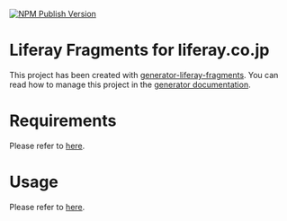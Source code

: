 [![NPM Publish Version][3]][4]

# Liferay Fragments for liferay.co.jp

This project has been created with [generator-liferay-fragments][1]. You can read
how to manage this project in the [generator documentation][2].

# Requirements
Please refer to [here](https://github.com/liferay/generator-liferay-fragments/blob/master/README.md#requirements).

# Usage
Please refer to [here](https://github.com/liferay/generator-liferay-fragments/blob/master/README.md#usage).

[1]: https://www.npmjs.com/package/generator-liferay-fragments
[2]: https://www.npmjs.com/package/generator-liferay-fragments#usage
[3]: https://badge.fury.io/js/generator-liferay-fragments.svg?style=flat
[4]: https://www.npmjs.com/package/generator-liferay-fragments
